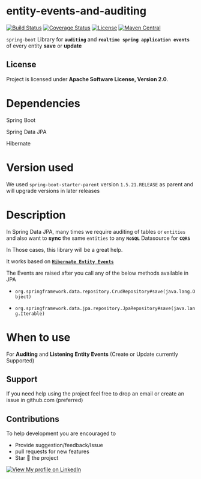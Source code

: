 # entity-events-and-auditing
[![Build Status](https://travis-ci.org/sharmashashank342/entity-events-and-auditing.svg?branch=master)](https://travis-ci.org/sharmashashank342/entity-events-and-auditing)
[![Coverage Status](https://coveralls.io/repos/github/sharmashashank342/entity-events-and-auditing/badge.svg?branch=master)](https://coveralls.io/github/sharmashashank342/entity-events-and-auditing?branch=master)
[![License](https://img.shields.io/badge/License-Apache%202.0-blue.svg)](https://opensource.org/licenses/Apache-2.0)
[![Maven Central](https://maven-badges.herokuapp.com/maven-central/in.techpal/entity-events/badge.svg)](https://maven-badges.herokuapp.com/maven-central/in.techpal/entity-events)

`spring-boot` Library for **`auditing`** and **`realtime spring application events`** of every entity **save** or **update**

## License

Project is licensed under **Apache Software License, Version 2.0**.

# Dependencies
Spring Boot

Spring Data JPA

Hibernate

# Version used

We used `spring-boot-starter-parent` version `1.5.21.RELEASE` as parent and will upgrade versions in later releases


# Description

In Spring Data JPA, many times we require auditing of tables or `entities` and also want to **sync** the same `entities` to any **`NoSQL`** Datasource for **`CQRS`**

In Those cases, this library will be a great help.

It works based on [**`Hibernate Entity Events`**](https://docs.jboss.org/hibernate/core/4.0/hem/en-US/html/listeners.html)


The Events are raised after you call any of the below methods available in JPA

- ```org.springframework.data.repository.CrudRepository#save(java.lang.Object)```

- ```org.springframework.data.jpa.repository.JpaRepository#save(java.lang.Iterable)```


# When to use

For **Auditing** and **Listening Entity Events** (Create or Update currently Supported)


## Support
If you need help using the project feel free to drop an email or create an issue in github.com (preferred)

## Contributions
To help development you are encouraged to  
* Provide suggestion/feedback/Issue
* pull requests for new features
* Star :star2: the project


[![View My profile on LinkedIn](https://static.licdn.com/scds/common/u/img/webpromo/btn_viewmy_160x33.png)](https://www.linkedin.com/in/sharmashashank342)

 